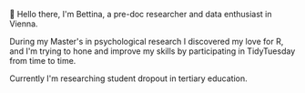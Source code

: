 👋 Hello there, I'm Bettina, a pre-doc researcher and data enthusiast in Vienna.

During my Master's in psychological research I discovered my love for R, and I'm trying to hone and improve my skills by participating in TidyTuesday from time to time. 

Currently I'm researching student dropout in tertiary education. 


<!---
bettina-mj-kern/bettina-mj-kern is a ✨ special ✨ repository because its `README.md` (this file) appears on your GitHub profile.
You can click the Preview link to take a look at your changes.
--->
